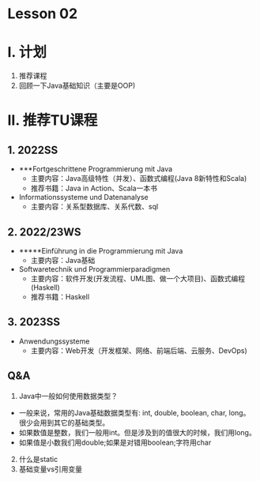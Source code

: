 # Lesson 02

# I. 计划
1. 推荐课程
2. 回顾一下Java基础知识（主要是OOP)

# II. 推荐TU课程

## 1. 2022SS
- ***Fortgeschrittene Programmierung mit Java
  - 主要内容：Java高级特性（并发）、函数式编程(Java 8新特性和Scala)
  - 推荐书籍：Java in Action、Scala一本书
- Informationssysteme und Datenanalyse
    - 主要内容：关系型数据库、关系代数、sql

## 2. 2022/23WS
- *****Einführung in die Programmierung mit Java
  - 主要内容：Java基础
- Softwaretechnik und Programmierparadigmen
  - 主要内容：软件开发(开发流程、UML图、做一个大项目)、函数式编程(Haskell)
  - 推荐书籍：Haskell

## 3. 2023SS
- Anwendungssysteme
    - 主要内容：Web开发（开发框架、网络、前端后端、云服务、DevOps)

## Q&A
1. Java中一般如何使用数据类型？
- 一般来说，常用的Java基础数据类型有: int, double, boolean, char, long。很少会用到其它的基础类型。
- 如果数值是整数，我们一般用int。但是涉及到的值很大的时候，我们用long。
- 如果值是小数我们用double;如果是对错用boolean;字符用char

2. 什么是static
3. 基础变量vs引用变量